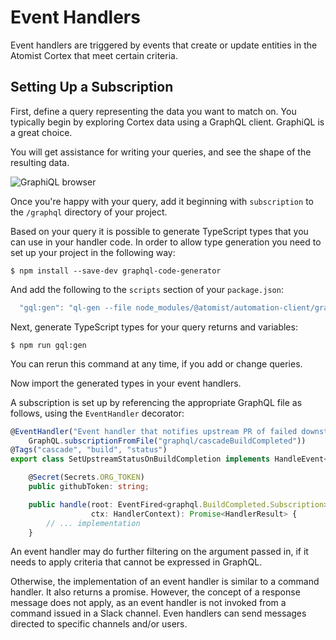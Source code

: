 # Event Handlers

Event handlers are triggered by events that create or update entities
in the Atomist Cortex that meet certain criteria.

## Setting Up a Subscription

First, define a query representing the data you want to match on. You
typically begin by exploring Cortex data using a GraphQL
client. GraphiQL is a great choice.

You will get assistance for writing your queries, and see the shape of
the resulting data.

![GraphiQL browser](images/graphiql.png "GraphiQL")

Once you're happy with your query, add it beginning with
`subscription` to the `/graphql` directory of your project.

Based on your query it is possible to generate TypeScript types that
you can use in your handler code.  In order to allow type generation
you need to set up your project in the following way:

```
$ npm install --save-dev graphql-code-generator
```

And add the following to the `scripts` section of your `package.json`:

```javascript
  "gql:gen": "ql-gen --file node_modules/@atomist/automation-client/graph/schema.cortex.json --template typescript -m --out ./src/typings/ './graphql/**/*.graphql'"
```

Next, generate TypeScript types for your query returns and variables:

```
$ npm run gql:gen
```

You can rerun this command at any time, if you add or change queries.

Now import the generated types in your event handlers.

A subscription is set up by referencing the appropriate GraphQL file as follows, using the `EventHandler` decorator:

```typescript
@EventHandler("Event handler that notifies upstream PR of failed downstream build",
    GraphQL.subscriptionFromFile("graphql/cascadeBuildCompleted"))
@Tags("cascade", "build", "status")
export class SetUpstreamStatusOnBuildCompletion implements HandleEvent<graphql.BuildCompleted.Subscription> {

    @Secret(Secrets.ORG_TOKEN)
    public githubToken: string;

    public handle(root: EventFired<graphql.BuildCompleted.Subscription>,
                  ctx: HandlerContext): Promise<HandlerResult> {
        // ... implementation
    }
```

An event handler may do further filtering on the argument passed in,
if it needs to apply criteria that cannot be expressed in GraphQL.

Otherwise, the implementation of an event handler is similar to a
command handler.  It also returns a promise.  However, the concept of
a response message does not apply, as an event handler is not invoked
from a command issued in a Slack channel.  Even handlers can send
messages directed to specific channels and/or users.

